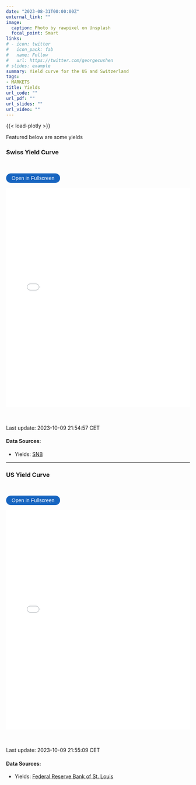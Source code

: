 ```yaml
---
date: "2023-08-31T00:00:00Z"
external_link: ""
image: 
  caption: Photo by rawpixel on Unsplash
  focal_point: Smart
links:
# - icon: twitter
#   icon_pack: fab
#   name: Follow
#   url: https://twitter.com/georgecushen
# slides: example
summary: Yield curve for the US and Switzerland
tags:
- MARKETS
title: Yields
url_code: ""
url_pdf: ""
url_slides: ""
url_video: ""
---
```

{{< load-plotly >}}

Featured below are some yields

### Swiss Yield Curve
<br> 

<button onclick="toggleFullscreen('iframe1')" style="font-size: 14px; padding: 5px 15px; border: none; border-radius: 20px; background-color: #1664c0; color: white; cursor: pointer; transition: background-color 0.3s;" onmouseover="this.style.backgroundColor='#0056b3'" onmouseout="this.style.backgroundColor='#007BFF'">Open in Fullscreen</button>
<iframe id="iframe1" src="YieldCurves1.html" width="100%" height="600px" frameborder="0"> </iframe>



<br> <br> 
Last update: 2023-10-09 21:54:57 CET

#### Data Sources: 
* Yields: [SNB](https://data.snb.ch/api/cube/rendoblid/data/csv/de)
  
***


### US Yield Curve
<br> 

<button onclick="toggleFullscreen('iframe2')" style="font-size: 14px; padding: 5px 15px; border: none; border-radius: 20px; background-color: #1664c0; color: white; cursor: pointer; transition: background-color 0.3s;" onmouseover="this.style.backgroundColor='#0056b3'" onmouseout="this.style.backgroundColor='#007BFF'">Open in Fullscreen</button>
<iframe id="iframe2" src="YieldCurves2.html" width="100%" height="600px" frameborder="0"> </iframe>



<br> <br> 
Last update: 2023-10-09 21:55:09 CET

#### Data Sources: 
* Yields: [Federal Reserve Bank of St. Louis](https://fred.stlouisfed.org/searchresults/?st=Market%20Yield%20on%20U.S.%20Treasury%20Securities)

